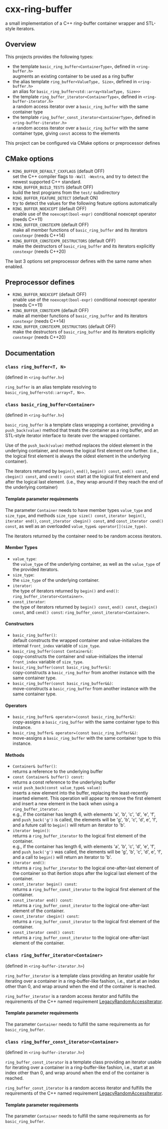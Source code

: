 # cxx-ring-buffer

a small implementation of a C++ ring-buffer container wrapper and STL-style
iterators.

## Overview

This projects provides the following types:

- the template `basic_ring_buffer<ContainerType>`, defined in `<ring-buffer.h>`  
  augments an existing container to be used as a ring buffer
- the alias template `ring_buffer<ValueType, Size>`, defined in `<ring-buffer.h>`  
  an alias for `basic_ring_buffer<std::array<ValueType, Size>>`
- the template `ring_buffer_iterator<ContainerType>`, defined in `<ring-buffer-iterator.h>`  
  a random access iterator over a `basic_ring_buffer` with the same container type
- the template `ring_buffer_const_iterator<ContainerType>`, defined in `<ring-buffer-iterator.h>`  
  a random access iterator over a `basic_ring_buffer` with the same container type,
  giving `const` access to the elements

This project can be configured via CMake options or preprocessor defines

## CMake options

- `RING_BUFFER_DEFAULT_CXXFLAGS` (default OFF)  
  set the C++ compiler flags to `-Wall -Wextra`, and try to detect the newest supported C++ standard.
- `RING_BUFFER_BUILD_TESTS` (default OFF)  
  build the test programs from the `test/` subdirectory
- `RING_BUFFER_FEATURE_DETECT` (default ON)  
  try to detect the values for the following feature options automatically
- `RING_BUFFER_NOEXCEPT` (default OFF)  
  enable use of the `noexcept(bool-expr)` conditional noexcept operator (needs C++11)
- `RING_BUFFER_CONSTEXPR` (default OFF)  
  make all member functions of `basic_ring_buffer` and its iterators `constexpr` (needs C++14)
- `RING_BUFFER_CONSTEXPR_DESTRUCTORS` (default OFF)  
  make the destructors of `basic_ring_buffer` and its iterators explicitly `constexpr` (needs C++20)

The last 3 options set preprocessor defines with the same name when enabled.

## Preprocessor defines

- `RING_BUFFER_NOEXCEPT` (default OFF)  
  enable use of the `noexcept(bool-expr)` conditional noexcept operator (needs C++11)
- `RING_BUFFER_CONSTEXPR` (default OFF)  
  make all member functions of `basic_ring_buffer` and its iterators `constexpr` (needs C++14)
- `RING_BUFFER_CONSTEXPR_DESTRUCTORS` (default OFF)  
  make the destructors of `basic_ring_buffer` and its iterators explicitly `constexpr` (needs C++20)

## Documentation

### `class ring_buffer<T, N>`
(defined in `<ring-buffer.h>`)

`ring_buffer` is an alias template resolving to
`basic_ring_buffer<std::array<T, N>>`.

### `class basic_ring_buffer<Container>`
(defined in `<ring-buffer.h>`)

`basic_ring_buffer` is a template class wrapping a container, providing a
`push_back(value)` method that treats the container as a ring buffer, and an
STL-style iterator interface to iterate over the wrapped container.

Use of the `push_back(value)` method replaces the oldest element in the
underlying container, and moves the logical first element one further. (i.e.,
the logical first element is always the oldest element in the underlying
container).

The iterators returned by `begin()`, `end()`, `begin() const`, `end() const`,
`cbegin() const`, and `cend() const` start at the logical first element and end
after the logical last element. (i.e., they wrap around if they reach the end of
the underlying container)

#### Template parameter requirements

The parameter `Container` needs to have member types `value_type` and
`size_type`, and methods `size_type size() const`, `iterator begin()`,
`iterator end()`, `const_iterator cbegin() const`, and `const_iterator cend()
const`, as well as an overloaded `value_type& operator[](size_type)`.

The iterators returned by the container need to be random access iterators.

#### Member Types

- `value_type`:  
    the `value_type` of the underlying container, as well as the `value_type` of
    the provided iterators.
- `size_type`:  
    the `size_type` of the underlying container.
- `iterator`:  
    the type of iterators returned by `begin()` and `end()`:
    `ring_buffer_iterator<Container>`.
- `const_iterator`:  
    the type of iterators returned by `begin() const`, `end() const`, `cbegin()
    const`, and `cend() const`: `ring_buffer_const_iterator<Container>`.

#### Constructors

- `basic_ring_buffer()`:  
    default constructs the wrapped container and value-initializes the internal
    `front_index` variable of `size_type`.
- `basic_ring_buffer(const Container&)`:  
    copy-constructs the container and value-initializes the internal
    `front_index` variable of `size_type`.
- `basic_ring_buffer(const basic_ring_buffer&)`:  
    copy-constructs a `basic_ring_buffer` from another instance with the same
    container type.
- `basic_ring_buffer(const basic_ring_buffer&&)`:  
    move-constructs a `basic_ring_buffer` from another instance with the same
    container type.

#### Operators

- `basic_ring_buffer& operator=(const basic_ring_buffer&)`:  
    copy-assigns a `basic_ring_buffer` with the same container type to this
    instance.
- `basic_ring_buffer& operator=(const basic_ring_buffer&&)`:  
    move-assigns a `basic_ring_buffer` with the same container type to this
    instance.

#### Methods

- `Container& buffer()`:  
    returns a reference to the underlying buffer
- `const Container& buffer() const`:  
    returns a const reference to the underlying buffer
- `void push_back(const value_type& value)`:  
    inserts a new element into the buffer, replacing the least-recently inserted
    element. This operation will appear to remove the first element and insert
    a new element in the back when using a `ring_buffer_iterator`.  
    e.g., if the container has length 6, with elements 'a', 'b', 'c', 'd', 'e',
    'f', and `push_back('g')` is called, the elements will be 'g', 'b', 'c',
    'd', e', 'f', and a future call to `begin()` will return an iterator to 'b'.
- `iterator begin()`:  
    returns a `ring_buffer_iterator` to the logical first element of the
    container.  
    e.g., if the container has length 6, with elements 'a', 'b', 'c', 'd', 'e',
    'f', and `push_back('g')` was called, the elements will be 'g', 'b', 'c',
    'd', e', 'f', and a call to `begin()` will return an iterator to 'b'.
- `iterator end()`:  
    returns a `ring_buffer_iterator` to the logical one-after-last element of
    the container so that itertion stops after the logical last element of the
    container.
- `const_iterator begin() const`:  
    returns a `ring_buffer_const_iterator` to the logical first element of the
    container.
- `const_iterator end() const`:  
    returns a `ring_buffer_const_iterator` to the logical one-after-last element
    of the container.
- `const_iterator cbegin() const`:  
    returns a `ring_buffer_const_iterator` to the logical first element of the
    container.
- `const_iterator cend() const`:  
    returns a `ring_buffer_const_iterator` to the logical one-after-last element
    of the container.

### `class ring_buffer_iterator<Container>`
(defined in `<ring-buffer-iterator.h>`)

`ring_buffer_iterator` is a template class providing an iterator usable for
iterating over a container in a ring-buffer-like fashion, i.e., start at an
index other than 0, and wrap around when the end of the container is reached.

`ring_buffer_iterator` is a random access iterator and fulfills the
requirements of the C++ named requirement
[LegacyRandomAccessIterator][lra-iter].

#### Template parameter requirements

The parameter `Container` needs to fulfill the same requirements as for
`basic_ring_buffer`.

### `class ring_buffer_const_iterator<Container>`
(defined in `<ring-buffer-iterator.h>`)

`ring_buffer_const_iterator` is a template class providing an iterator usable
for iterating over a container in a ring-buffer-like fashion, i.e., start at an
index other than 0, and wrap around when the end of the container is reached.

`ring_buffer_const_iterator` is a random access iterator and fulfills the
requirements of the C++ named requirement
[LegacyRandomAccessIterator][lra-iter].

#### Template parameter requirements

The parameter `Container` needs to fulfill the same requirements as for
`basic_ring_buffer`.

[lra-iter]: (https://en.cppreference.com/w/cpp/named_req/RandomAccessIterator)
